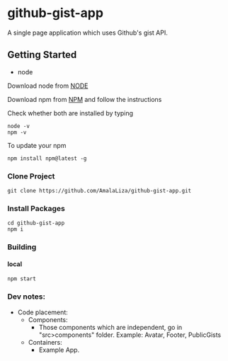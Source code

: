 # github-gist-app
A single page application which uses Github's gist API.

## Getting Started

* node

Download node from [NODE](https://nodejs.org/en/)

Download npm from [NPM](https://nodejs.org/en/) and follow the instructions

Check whether both are installed by typing
```
node -v
npm -v
```

To update your npm
```
npm install npm@latest -g
```

### Clone Project
```
git clone https://github.com/AmalaLiza/github-gist-app.git
```

### Install Packages
```
cd github-gist-app
npm i
```

### Building
#### local
```
npm start
```

### Dev notes:
- Code placement:
    - Components:
        - Those components which are independent, go in "src>components" folder.
        Example: Avatar, Footer, PublicGists
    - Containers:
        - Example App.


